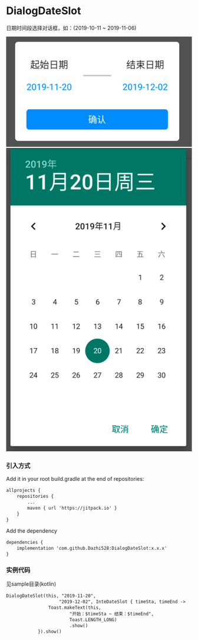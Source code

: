 # DialogDateSlot
日期时间段选择对话框，如：(2019-10-11 ~ 2019-11-06)

<img src="./screenshots/dialog_dateslot.png"/>

<img src="https://github.com/Dazhi528/DialogDateSlot/blob/master/screenshots/dialog_calendar.png"/>


### 引入方式

Add it in your root build.gradle at the end of repositories:
```
allprojects {
    repositories {
        ...
        maven { url 'https://jitpack.io' }
    }
}
```

Add the dependency
```
dependencies {
    implementation 'com.github.Dazhi528:DialogDateSlot:x.x.x'
}
```

### 实例代码
见sample目录(kotlin)
```
DialogDateSlot(this, "2019-11-20",
                    "2019-12-02", InteDateSlot { timeSta, timeEnd ->
                Toast.makeText(this,
                        "开始：$timeSta ~ 结束：$timeEnd",
                        Toast.LENGTH_LONG)
                        .show()
            }).show()
```